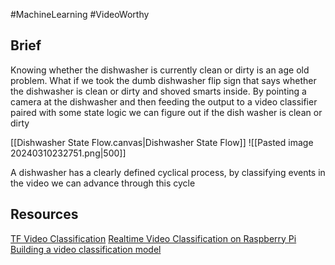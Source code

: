 #MachineLearning #VideoWorthy
## Brief
Knowing whether the dishwasher is currently clean or dirty is an age old problem. What if we took the dumb dishwasher flip sign that says whether the dishwasher is clean or dirty and shoved smarts inside. By pointing a camera at the dishwasher and then feeding the output to a video classifier paired with some state logic we can figure out if the dish washer is clean or dirty

[[Dishwasher State Flow.canvas|Dishwasher State Flow]]
![[Pasted image 20240310232751.png|500]]

A dishwasher has a clearly defined cyclical process, by classifying events in the video we can advance through this cycle

## Resources
[TF Video Classification](https://www.youtube.com/watch?v=DjQFwJGnRDY)
[Realtime Video Classification on Raspberry Pi](https://www.tensorflow.org/lite/examples/video_classification/overview)
[Building a video classification model](https://www.tensorflow.org/tutorials/video/video_classification)





